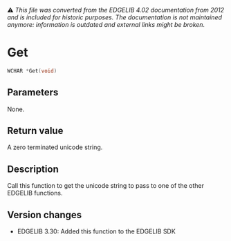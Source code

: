 :warning: _This file was converted from the EDGELIB 4.02 documentation from 2012 and is included for historic purposes. The documentation is not maintained anymore: information is outdated and external links might be broken._

# Get


```c++
WCHAR *Get(void)
```

## Parameters
None.

## Return value
A zero terminated unicode string.

## Description
Call this function to get the unicode string to pass to one of the other EDGELIB functions.

## Version changes
- EDGELIB 3.30: Added this function to the EDGELIB SDK

